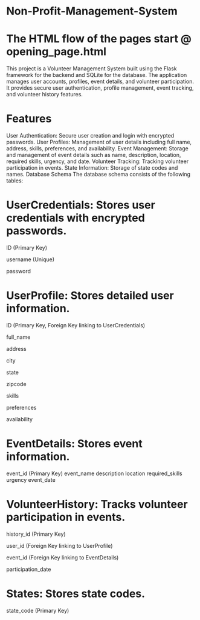 # Non-Profit-Management-System
# The HTML flow of the pages start @ opening_page.html
This project is a Volunteer Management System built using the Flask framework for the backend and SQLite for the database. The application manages user accounts, profiles, event details, and volunteer participation. It provides secure user authentication, profile management, event tracking, and volunteer history features.

# Features
User Authentication: Secure user creation and login with encrypted passwords.
User Profiles: Management of user details including full name, address, skills, preferences, and availability.
Event Management: Storage and management of event details such as name, description, location, required skills, urgency, and date.
Volunteer Tracking: Tracking volunteer participation in events.
State Information: Storage of state codes and names.
Database Schema
The database schema consists of the following tables:

# UserCredentials: Stores user credentials with encrypted passwords.
ID (Primary Key)

username (Unique)

password


# UserProfile: Stores detailed user information.
ID (Primary Key, Foreign Key linking to UserCredentials)

full_name

address

city

state

zipcode

skills

preferences

availability

# EventDetails: Stores event information.
event_id (Primary Key)
event_name
description
location
required_skills
urgency
event_date

# VolunteerHistory: Tracks volunteer participation in events.

history_id (Primary Key)

user_id (Foreign Key linking to UserProfile)

event_id (Foreign Key linking to EventDetails)

participation_date

# States: Stores state codes.

state_code (Primary Key)
